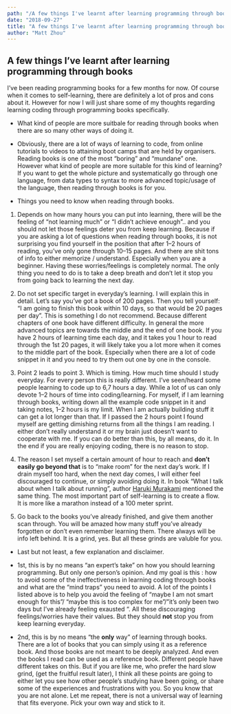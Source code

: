```yaml
---
path: "/A few things I've learnt after learning programming through books"
date: "2018-09-27"
title: "A few things I've learnt after learning programming through books"
author: "Matt Zhou"
---
```



## A few things I’ve learnt after learning programming through books

I’ve been reading programming books for a few months for now. Of course when it comes to self-learning, there are definitely a lot of pros and cons about it. However for now I will just share some of my thoughts regarding learning coding through programming books specifically.

* What kind of people are more suitbale for reading through books when there are so many other ways of doing it.

* Obviously, there are a lot of ways of learning to code, from online tutorials to videos to attaining boot camps that are held by organisers. Reading books is one of the most “boring” and “mundane” one. However what kind of people are more suitable for this kind of learning? If you want to get the whole picture and systematically go through one language, from data types to syntax to more advanced topic/usage of the language, then reading through books is for you.

* Things you need to know when reading through books.

 1. Depends on how many hours you can put into learning, there will be the feeling of “not learning much” or “I didn’t achieve enough”.. and you should not let those feelings deter you from keep learning. Because if you are asking a lot of questions when reading through books, it is not surprising you find yourself in the position that after 1–2 hours of reading, you’ve only gone through 10–15 pages. And there are shit tons of info to either memorize / understand. Especially when you are a beginner. Having these worries/feelings is completely normal. The only thing you need to do is to take a deep breath and don’t let it stop you from going back to learning the next day.

 2. Do not set specific target in everyday’s learning. I will explain this in detail. Let’s say you’ve got a book of 200 pages. Then you tell yourself: “I am going to finish this book within 10 days, so that would be 20 pages per day”. This is something I do not recommend. Because different chapters of one book have different difficulty. In general the more advanced topics are towards the middle and the end of one book. If you have 2 hours of learning time each day, and it takes you 1 hour to read through the 1st 20 pages, it will likely take you a lot more when it comes to the middle part of the book. Especially when there are a lot of code snippet in it and you need to try them out one by one in the console.

 3. Point 2 leads to point 3. Which is timing. How much time should I study everyday. For every person this is really different. I’ve seen/heard some people learning to code up to 6,7 hours a day. While a lot of us can only devote 1–2 hours of time into coding/learning. For myself, if I am learning through books, writing down all the example code snippet in it and taking notes, 1–2 hours is my limit. When I am actually building stuff it can get a lot longer than that. If I passed the 2 hours point I found myself are getting dimishing returns from all the things I am reading. I either don’t really understand it or my brain just doesn’t want to cooperate with me. If you can do better than this, by all means, do it. In the end if you are really enjoying coding, there is no reason to stop.

 4. The reason I set myself a certain amount of hour to reach and **don’t easily go beyond that** is to “make room” for the next day’s work. If I drain myself too hard, when the next day comes, I will either feel discouraged to continue, or simply avoiding doing it. In book “What I talk about when I talk about running”, author [Haruki Murakami](https://www.goodreads.com/author/show/3354.Haruki_Murakami) mentioned the same thing. The most important part of self-learning is to create a flow. It is more like a marathon instead of a 100 meter sprint.

 5. Go back to the books you’ve already finished, and give them another scan through. You will be amazed how many stuff you’ve already forgotten or don’t even remember learning them. There always will be info left behind. It is a grind, yes. But all these grinds are valuble for you.

* Last but not least, a few explanation and disclaimer.

* 1st, this is by no means “an expert’s take” on how you should learning programming. But only one person’s opinion. And my goal is this : how to avoid some of the ineffectiveness in learning coding through books and what are the “mind traps” you need to avoid. A lot of the points I listed above is to help you avoid the feeling of “maybe I am not smart enough for this”/ “maybe this is too complex for me”/”it’s only been two days but I’ve already feeling exausted “. All these discouraging feelings/worries have their values. But they should **not** stop you from keep learning everyday.

* 2nd, this is by no means “the **only** way” of learning through books. There are a lot of books that you can simply using it as a reference book. And those books are not meant to be deeply analyzed. And even the books I read can be used as a reference book. Different people have different takes on this. But if you are like me, who prefer the hard slow grind, (get the fruitful result later), I think all these points are going to either let you see how other people’s studying have been going, or share some of the experiences and frustrations with you. So you know that you are not alone. Let me repeat, there is not a universal way of learning that fits everyone. Pick your own way and stick to it.

